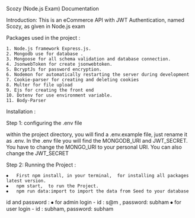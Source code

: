 
Scozy (Node.js Exam) Documentation

Introduction:
This is an eCommerce API with JWT Authentication, named Scozy, as given in Node.js exam

Packages used in the project : 

    1. Node.js framework Express.js.
    2. Mongodb use for database .
    3. Mongoose for all schema validation and database connection.
    4. JsonwebToken for create jsonwebtoken.
    5. BcryptJs for password encryption.
    6. Nodemon for automatically restarting the server during development
    7. Cookie-parser for creating and deleting cookies 
    8. Multer for file upload
    9. Ejs for creating the front end
    10. Dotenv for use environment variable.
    11. Body-Parser

Installation : 
 
 Step 1: configuring the .env file

within the project directory, you will find a .env.example file, just rename it as .env. In the .env file you will find the MONGODB_URI and JWT_SECRET. You have to change the MONGO_URI to your personal URI. You can also change the JWT_SECRET 

 Step 2: Running the Project :

    ⦁	First npm install, in your terminal,  for installing all packages latest version.
    ⦁	npm start,  to run the Project.
    ⦁   npm run data:import to import the data from Seed to your database


id and password :
     ⦁ for admin login -  id : s@m , password: subham
     ⦁ for user login - id : subham, password: subham